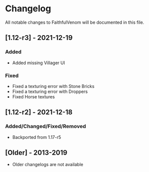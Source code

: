 # Changelog
All notable changes to FaithfulVenom will be documented in this file.

## [1.12-r3] - 2021-12-19
### Added
- Added missing Villager UI

### Fixed
- Fixed a texturing error with Stone Bricks
- Fixed a texturing error with Droppers
- Fixed Horse textures

## [1.12-r2] - 2021-12-18
### Added/Changed/Fixed/Removed
- Backported from 1.17-r5

## [Older] - 2013-2019
- Older changelogs are not available
